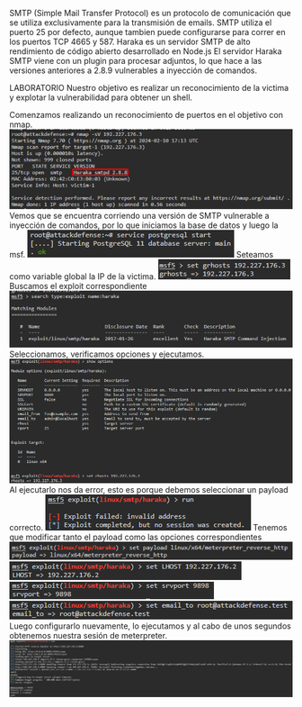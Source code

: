 SMTP (Simple Mail Transfer Protocol) es un protocolo de comunicación que se utiliza exclusivamente para la transmisión de emails.
SMTP utiliza el puerto 25 por defecto, aunque tambien puede configurarse para correr en los puertos TCP 4665 y 587.
Haraka es un servidor SMTP de alto rendimiento de código abierto desarrollado en Node.js
El servidor Haraka SMTP viene con un plugin para procesar adjuntos, lo que hace a las versiones anteriores a 2.8.9 vulnerables a inyección de comandos.


LABORATORIO
Nuestro objetivo es realizar un reconocimiento de la victima y explotar la vulnerabilidad para obtener un shell.

Comenzamos realizando un reconocimiento de puertos en el objetivo con nmap.
![](../../../../Images/Pasted%20image%2020240210141345.png)
Vemos que se encuentra corriendo una versión de SMTP vulnerable a inyección de comandos, por lo que iniciamos la base de datos y luego la msf.
![](../../../../Images/Pasted%20image%2020240210141435.png)
Seteamos como variable global la IP de la victima.
![](../../../../Images/Pasted%20image%2020240210141521.png)
Buscamos el exploit correspondiente
![](../../../../Images/Pasted%20image%2020240210141616.png)
Seleccionamos, verificamos opciones y ejecutamos.
![](../../../../Images/Pasted%20image%2020240210141709.png)
Al ejecutarlo nos da error, esto es porque debemos seleccionar un payload correcto.
![](../../../../Images/Pasted%20image%2020240210141846.png)
Tenemos que modificar tanto el payload como las opciones correspondientes
![](../../../../Images/Pasted%20image%2020240210142032.png)
![](../../../../Images/Pasted%20image%2020240210142130.png)
![](../../../../Images/Pasted%20image%2020240210142139.png)
![](../../../../Images/Pasted%20image%2020240210142235.png)
Luego configurarlo nuevamente, lo ejecutamos y al cabo de unos segundos obtenemos nuestra sesión de meterpreter.
![](../../../../Images/Pasted%20image%2020240210142336.png)
